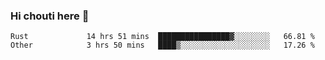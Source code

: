 ### Hi chouti here 👋


<!--START_SECTION:waka-->

```text
Rust             14 hrs 51 mins  ████████████████▓░░░░░░░░   66.81 %
Other            3 hrs 50 mins   ████▒░░░░░░░░░░░░░░░░░░░░   17.26 %
```

<!--END_SECTION:waka-->

<!--
**l0nl1f3/l0nl1f3** is a ✨ _special_ ✨ repository because its `README.md` (this file) appears on your GitHub profile.

Here are some ideas to get you started:

- 🔭 I’m currently working on ...
- 🌱 I’m currently learning ...
- 👯 I’m looking to collaborate on ...
- 🤔 I’m looking for help with ...
- 💬 Ask me about ...
- 📫 How to reach me: ...
- 😄 Pronouns: ...
- ⚡ Fun fact: ...
-->
